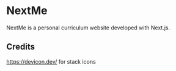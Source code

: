 # NextMe

NextMe is a personal curriculum website developed with Next.js.

## Credits

https://devicon.dev/ for stack icons
